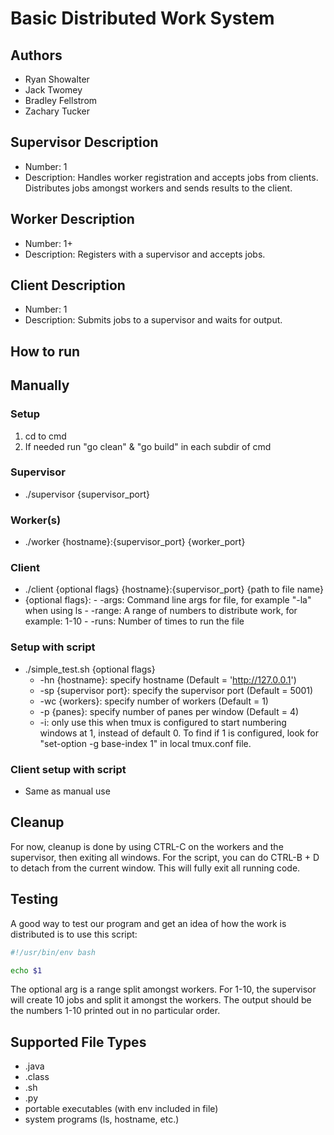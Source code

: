 # Basic Distributed Work System

## Authors

- Ryan Showalter
- Jack Twomey
- Bradley Fellstrom
- Zachary Tucker

## Supervisor Description

- Number: 1
- Description: Handles worker registration and accepts jobs from clients.
  Distributes jobs amongst workers and sends results to the client.

## Worker Description

- Number: 1+
- Description: Registers with a supervisor and accepts jobs.
  
## Client Description

- Number: 1
- Description: Submits jobs to a supervisor and waits for output.

## How to run

## Manually

### Setup

1. cd to cmd
2. If needed run "go clean" & "go build" in each subdir of cmd

### Supervisor

- ./supervisor {supervisor_port}
  
### Worker(s)

- ./worker {hostname}:{supervisor_port} {worker_port}
  
### Client

- ./client {optional flags} {hostname}:{supervisor_port} {path to file name}
- {optional flags}:
        - -args: Command line args for file, for example "-la" when using ls
        - -range: A range of numbers to distribute work, for example: 1-10
        - -runs: Number of times to run the file

### Setup with script

- ./simple_test.sh {optional flags}
  - -hn {hostname}: specify hostname (Default = 'http://127.0.0.1')
  - -sp {supervisor port}: specify the supervisor port (Default = 5001)
  - -wc {workers}: specify number of workers (Default = 1)
  - -p {panes}: specify number of panes per window (Default = 4)
  - -i: only use this when tmux is configured to start numbering windows at
1, instead of default 0. To find if 1 is configured, look for "set-option
-g base-index 1" in local tmux.conf file.
  
### Client setup with script

- Same as manual use

## Cleanup

For now, cleanup is done by using CTRL-C on the workers and the supervisor,
then exiting all windows. For the script, you can do CTRL-B + D to detach from
the current window. This will fully exit all running code.

## Testing

A good way to test our program and get an idea of how the work is distributed
is to use this script:

```bash
#!/usr/bin/env bash

echo $1
```

The optional arg is a range split amongst workers. For 1-10, the supervisor
will create 10 jobs and split it amongst the workers.
The output should be the numbers 1-10 printed out in no particular order.

## Supported File Types

- .java
- .class
- .sh
- .py
- portable executables (with env included in file)
- system programs (ls, hostname, etc.)
